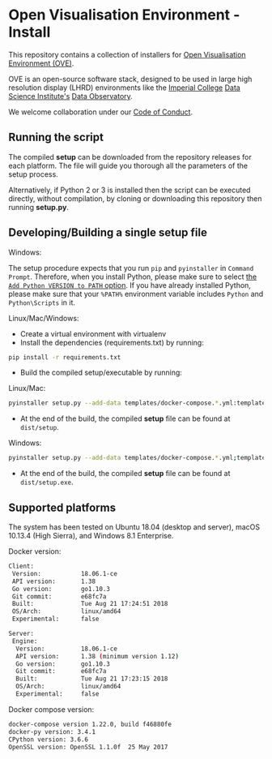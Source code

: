 # Open Visualisation Environment - Install

This repository contains a collection of installers for [Open Visualisation Environment (OVE)](https://github.com/ove/ove).

OVE is an open-source software stack, designed to be used in large high resolution display (LHRD) environments like the [Imperial College](http://www.imperial.ac.uk) [Data Science Institute's](http://www.imperial.ac.uk/data-science/) [Data Observatory](http://www.imperial.ac.uk/data-science/data-observatory/).

We welcome collaboration under our [Code of Conduct](https://github.com/ove/ove-apps/blob/master/CODE_OF_CONDUCT.md).

## Running the script

The compiled **setup** can be downloaded from the repository releases for each platform. The file will guide you thorough all the parameters of the setup process.

Alternatively, if Python 2 or 3 is installed then the script can be executed directly, without compilation, by cloning or downloading this repository then running **setup.py**.

## Developing/Building a single setup file

Windows:

The setup procedure expects that you run `pip` and `pyinstaller` in `Command Prompt`. Therefore, when you install Python, please make sure to select [the `Add Python VERSION to PATH` option](https://docs.python.org/3/using/windows.html#installation-steps). If you have already installed Python, please make sure that your `%PATH%` environment variable includes `Python` and `Python\Scripts` in it.

Linux/Mac/Windows:

- Create a virtual environment with virtualenv
- Install the dependencies (requirements.txt) by running: 

```bash
pip install -r requirements.txt
```

- Build the compiled setup/executable by running:

Linux/Mac:

```bash
pyinstaller setup.py --add-data templates/docker-compose.*.yml:templates --add-data versions.yml:. --onefile
```

- At the end of the build, the compiled **setup** file can be found at `dist/setup`.

Windows:

```bash
pyinstaller setup.py --add-data templates/docker-compose.*.yml;templates --add-data versions.yml;. --onefile
```

- At the end of the build, the compiled **setup** file can be found at `dist/setup.exe`.

## Supported platforms

The system has been tested on Ubuntu 18.04 (desktop and server), macOS 10.13.4 (High Sierra), and Windows 8.1 Enterprise.

Docker version:

```sh
Client:
 Version:           18.06.1-ce
 API version:       1.38
 Go version:        go1.10.3
 Git commit:        e68fc7a
 Built:             Tue Aug 21 17:24:51 2018
 OS/Arch:           linux/amd64
 Experimental:      false

Server:
 Engine:
  Version:          18.06.1-ce
  API version:      1.38 (minimum version 1.12)
  Go version:       go1.10.3
  Git commit:       e68fc7a
  Built:            Tue Aug 21 17:23:15 2018
  OS/Arch:          linux/amd64
  Experimental:     false

```

Docker compose version:
```sh
docker-compose version 1.22.0, build f46880fe
docker-py version: 3.4.1
CPython version: 3.6.6
OpenSSL version: OpenSSL 1.1.0f  25 May 2017
```
